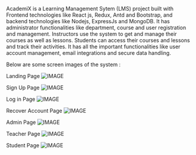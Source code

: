 AcademiX is a Learning Management Sytem (LMS) project built with Frontend technologies like React js, Redux, Antd and Bootstrap, and backend technologies like Nodejs, ExpressJs and MongoDB. It has administrator functionalities like department, course and user registration and management. Instructors use the system to get and manage their courses as well as lessons. Students can access their courses and lessons and track their activities. It has all the important functionalities like user account management, email integrations and secure data handling.

Below are some screen images of the system :

Landing Page
![IMAGE](screen_images/landingpage.png)

Sign Up Page
![IMAGE](screen_images/signup.png)

Log in Page
![IMAGE](screen_images/signin.png)

Recover Account Page
![IMAGE](screen_images/forgotpassword.png)

Admin Page
![IMAGE](screen_images/admin.png)

Teacher Page
![IMAGE](screen_images/teacher.png)

Student Page
![IMAGE](screen_images/student.png)

